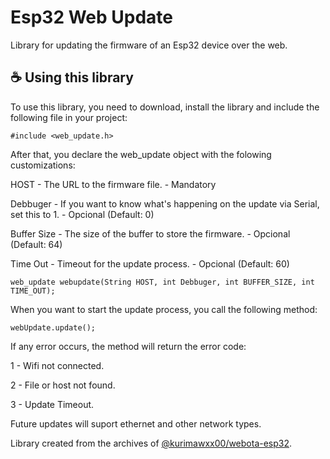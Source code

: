 # Esp32 Web Update

Library for updating the firmware of an Esp32 device over the web.

## ☕ Using this library

To use this library, you need to download, install the library and include the following file in your project:

```
#include <web_update.h>
```

After that, you declare the web_update object with the folowing customizations:

HOST - The URL to the firmware file. - Mandatory

Debbuger - If you want to know what's happening on the update via Serial, set this to 1. - Opcional (Default: 0)

Buffer Size - The size of the buffer to store the firmware. - Opcional (Default: 64)

Time Out - Timeout for the update process. - Opcional (Default: 60)

```
web_update webupdate(String HOST, int Debbuger, int BUFFER_SIZE, int TIME_OUT);
```

When you want to start the update process, you call the following method:

```
webUpdate.update();
```

If any error occurs, the method will return the error code:

1 - Wifi not connected.

2 - File or host not found.

3 - Update Timeout.

Future updates will suport ethernet and other network types.

Library created from the archives of [@kurimawxx00/webota-esp32](https://github.com/kurimawxx00/webota-esp32).
